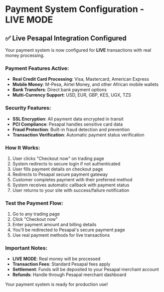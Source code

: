 # Payment System Configuration - LIVE MODE

## ✅ Live Pesapal Integration Configured

Your payment system is now configured for **LIVE** transactions with real money processing.

### Payment Features Active:
- **Real Credit Card Processing**: Visa, Mastercard, American Express
- **Mobile Money**: M-Pesa, Airtel Money, and other African mobile wallets
- **Bank Transfers**: Direct bank payment options
- **Multi-Currency Support**: USD, EUR, GBP, KES, UGX, TZS

### Security Features:
- **SSL Encryption**: All payment data encrypted in transit
- **PCI Compliance**: Pesapal handles sensitive card data
- **Fraud Protection**: Built-in fraud detection and prevention
- **Transaction Verification**: Automatic payment status verification

### How It Works:
1. User clicks "Checkout now" on trading page
2. System redirects to secure login if not authenticated
3. User fills payment details on checkout page
4. Redirects to Pesapal secure payment gateway
5. Customer completes payment with their preferred method
6. System receives automatic callback with payment status
7. User returns to your site with success/failure notification

### Test the Payment Flow:
1. Go to any trading page
2. Click "Checkout now"
3. Enter payment amount and billing details
4. You'll be redirected to Pesapal's secure payment page
5. Use real payment methods for live transactions

### Important Notes:
- **LIVE MODE**: Real money will be processed
- **Transaction Fees**: Standard Pesapal fees apply
- **Settlement**: Funds will be deposited to your Pesapal merchant account
- **Refunds**: Handle through Pesapal merchant dashboard

Your payment system is ready for production use!